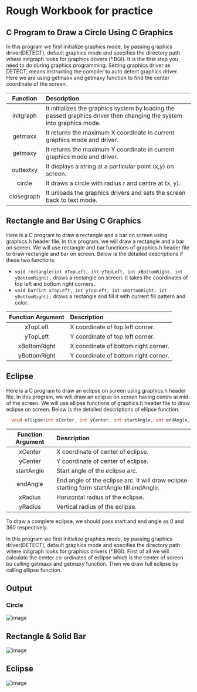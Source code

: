 # Rough Workbook for practice

## C Program to Draw a Circle Using C Graphics

In this program we first initialize graphics mode, by passing graphics driver(DETECT), default graphics mode and specifies the directory path where initgraph looks for graphics drivers (*.BGI). It is the first step you need to do during graphics programming. Setting graphics driver as DETECT, means instructing the compiler to auto detect graphics driver. Here we are using getmaxx and getmaxy function to find the center coordinate of the screen.

| **Function** | **Description**                                                                                                       |
|:------------:|:-----------------------------------------------------------------------------------------------------------------------|
| initgraph    | It initializes the graphics system by loading the passed graphics driver then changing the system into graphics mode.  |
| getmaxx      | It returns the maximum X coordinate in current graphics mode and driver.                                               |
| getmaxy      | It returns the maximum Y coordinate in current graphics mode and driver.                                               |
| outtextxy    | It displays a string at a particular point (x,y) on screen.                                                            |
| circle       | It draws a circle with radius r and centre at (x, y).                                                                  |
| closegraph   | It unloads the graphics drivers and sets the screen back to text mode.                                                 |

## Rectangle and Bar Using C Graphics

Here is a C program to draw a rectangle and a bar on screen using graphics.h header file. In this program, we will draw a rectangle and a bar on screen. We will use rectangle and bar functions of graphics.h header file to draw rectangle and bar on screen. Below is the detailed descriptions if these two functions.

  - `void rectangle(int xTopLeft, int yTopLeft, int xBottomRight, int yBottomRight);` draws a rectangle on screen. It takes the coordinates of top left and bottom right corners.
  - `void bar(int xTopLeft, int yTopLeft, int xBottomRight, int yBottomRight);` draws a rectangle and fill it with current fill pattern and color.

  | **Function Argument** | **Description**                       |
  |:---------------------:|:--------------------------------------|
  | xTopLeft              | X coordinate of top left corner.      |
  | yTopLeft              | Y coordinate of top left corner.      |
  | xBottomRight          | X coordinate of bottom right corner.  |
  | yBottomRight          | Y coordinate of bottom right corner.  |


## Eclipse

Here is a C program to draw an eclipse on screen using graphics.h header file. In this program, we will draw an eclipse on screen having centre at mid of the screen. We will use ellipse functions of graphics.h header file to draw eclipse on screen. Below is the detailed descriptions of ellipse function.

```cpp
  void ellipse(int xCenter, int yCenter, int startAngle, int endAngle, int xRadius, int yRadius);
```

| **Function Argument** | **Description**                                                                             |
|:---------------------:|:--------------------------------------------------------------------------------------------|
| xCenter               | X coordinate of center of eclipse.                                                          |
| yCenter               | Y coordinate of center of eclipse.                                                          |
| startAngle            | Start angle of the eclipse arc.                                                             |
| endAngle              | End angle of the eclipse arc. It will draw eclipse starting form startAngle till endAngle.  |
| xRadius               | Horizontal radius of the eclipse.                                                           |
| yRadius               | Vertical radius of the eclipse.                                                             |

To draw a complete eclipse, we should pass start and end angle as 0 and 360 respectively.

In this program we first initialize graphics mode, by passing graphics driver(DETECT), default graphics mode and specifies the directory path where initgraph looks for graphics drivers (*.BGI). First of all we will calculate the center co-ordinates of eclipse which is the center of screen bu calling getmaxx and getmaxy function. Then we draw full eclipse by calling ellipse function.

## Output

### Circle

![image](https://user-images.githubusercontent.com/46064269/235942456-a9c7a040-e112-42e7-8658-d6a541d1247b.png)

## Rectangle & Solid Bar

![image](https://user-images.githubusercontent.com/46064269/235945640-5583538a-3cb8-4a01-9220-a6ce8a6253ff.png)

## Eclipse

![image](https://user-images.githubusercontent.com/46064269/235947542-e13292f8-99b8-4d9c-b2d1-39056bcc4149.png)
